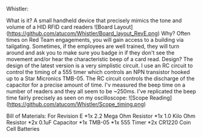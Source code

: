 Whistler:

What is it?
  A small handheld device that precisely mimics the tone and volume of a HID RFID card readers
![Board Layout]
(https://github.com/atucom/Whistler/Board_layout_RevE.png)
Why?
  Often times on Red Team engagements, you will gain access to a building via tailgating. Sometimes, if the employees are well trained, they will turn around and ask you to make sure you badge in if they don't see the movement and/or hear the characteristic beep of a card read.
Design?
  The design of the latest version is a very simplistic circuit. I use an RC circuit to control the timing of a 555 timer which controls an NPN transistor hooked up to a Star Micronics TMB-05. The RC circuit controls the discharge of the capacitor for a precise amount of time. I'v measured the beep time on a number of readers and they all seem to be ~250ms. I've replicated the beep time fairly precisely as seen on my oscilloscope:
![Scope Reading]
(https://github.com/atucom/Whistler/Scope_timing.png)

Bill of Materials:
  For Revision E
*1x 2.2 Mega Ohm Resistor
*1x 1.0 Kilo Ohm Resistor
*2x 0.1uF Capacitor
*1x TMB-05
*1x 555 Timer
*2x CR1220 Coin Cell Batteries